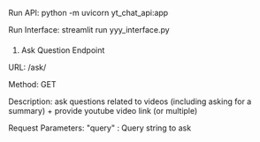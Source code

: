 
Run API: python -m uvicorn yt_chat_api:app

Run Interface: streamlit run yyy_interface.py
####
1. Ask Question Endpoint

URL: /ask/

Method: GET

Description: ask questions related to videos (including asking for a summary) + provide youtube video link (or multiple) 

Request Parameters: "query" : Query string to ask


